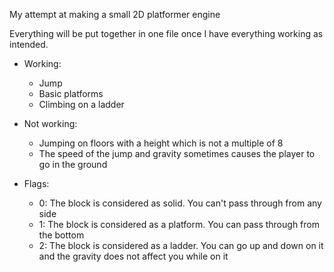 
My attempt at making a small 2D platformer engine


Everything will be put together in one file once I have everything working as intended.

- Working:
  - Jump
  - Basic platforms
  - Climbing on a ladder
  
- Not working:
  - Jumping on floors with a height which is not a multiple of 8
  - The speed of the jump and gravity sometimes causes the player to go in the ground

- Flags:
  - 0: The block is considered as solid. You can't pass through from any side
  - 1: The block is considered as a platform. You can pass through from the bottom
  - 2: The block is considered as a ladder. You can go up and down on it and the gravity does not affect you while on it